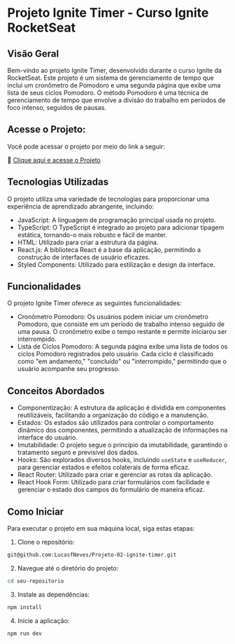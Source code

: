 # Projeto Ignite Timer - Curso Ignite RocketSeat

## Visão Geral
Bem-vindo ao projeto Ignite Timer, desenvolvido durante o curso Ignite da RocketSeat. Este projeto é um sistema de gerenciamento de tempo que inclui um cronômetro de Pomodoro e uma segunda página que exibe uma lista de seus ciclos Pomodoro. O método Pomodoro é uma técnica de gerenciamento de tempo que envolve a divisão do trabalho em períodos de foco intenso, seguidos de pausas.

## Acesse o Projeto:
Você pode acessar o projeto por meio do link a seguir:

🚀 [Clique aqui e acesse o Projeto](https://seu-link-para-o-projeto.com/)

## Tecnologias Utilizadas
O projeto utiliza uma variedade de tecnologias para proporcionar uma experiência de aprendizado abrangente, incluindo:

- JavaScript: A linguagem de programação principal usada no projeto.
- TypeScript: O TypeScript é integrado ao projeto para adicionar tipagem estática, tornando-o mais robusto e fácil de manter.
- HTML: Utilizado para criar a estrutura da página.
- React.js: A biblioteca React é a base da aplicação, permitindo a construção de interfaces de usuário eficazes.
- Styled Components: Utilizado para estilização e design da interface.

## Funcionalidades
O projeto Ignite Timer oferece as seguintes funcionalidades:

- Cronômetro Pomodoro: Os usuários podem iniciar um cronômetro Pomodoro, que consiste em um período de trabalho intenso seguido de uma pausa. O cronômetro exibe o tempo restante e permite iniciarou ser interrompido.
- Lista de Ciclos Pomodoro: A segunda página exibe uma lista de todos os ciclos Pomodoro registrados pelo usuário. Cada ciclo é classificado como "em andamento," "concluído" ou "interrompido," permitindo que o usuário acompanhe seu progresso.

## Conceitos Abordados

- Componentização: A estrutura da aplicação é dividida em componentes reutilizáveis, facilitando a organização do código e a manutenção.
- Estados: Os estados são utilizados para controlar o comportamento dinâmico dos componentes, permitindo a atualização de informações na interface do usuário.
- Imutabilidade: O projeto segue o princípio da imutabilidade, garantindo o tratamento seguro e previsível dos dados.
- Hooks: São explorados diversos hooks, incluindo `useState` e `useReducer`, para gerenciar estados e efeitos colaterais de forma eficaz.
- React Router: Utilizado para criar e gerenciar as rotas da aplicação.
- React Hook Form: Utilizado para criar formulários com facilidade e gerenciar o estado dos campos do formulário de maneira eficaz.

## Como Iniciar

Para executar o projeto em sua máquina local, siga estas etapas:

1. Clone o repositório:

```bash
git@github.com:LucasfNeves/Projeto-02-ignite-timer.git
```
   
2. Navegue até o diretório do projeto:
  ```bash
  cd seu-repositorio
  ```

3. Instale as dependências:
  ```bash
  npm install
  ```

4. Inicie a aplicação:
  ```bash
  npm run dev
  ```

